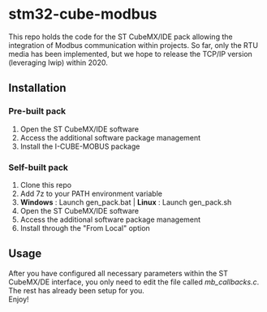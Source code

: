 # stm32-cube-modbus  
This repo holds the code for the ST CubeMX/IDE pack allowing the integration of Modbus communication within projects.
So far, only the RTU media has been implemented, but we hope to release the TCP/IP version (leveraging lwip) within 2020.

## Installation
### Pre-built pack
  1. Open the ST CubeMX/IDE software
  2. Access the additional software package management
  3. Install the I-CUBE-MOBUS package
### Self-built pack
  1. Clone this repo
  2. Add 7z to your PATH environment variable  
  3. **Windows** : Launch gen_pack.bat | **Linux** : Launch gen_pack.sh  
  4. Open the ST CubeMX/IDE software
  5. Access the additional software package management
  6. Install through the "From Local" option  
## Usage
After you have configured all necessary parameters within the ST CubeMX/DE interface, you only need to edit the file called *mb_callbacks.c*.
The rest has already been setup for you.  
Enjoy!
